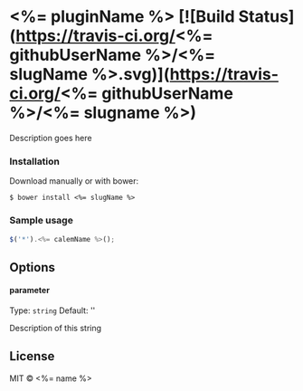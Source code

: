 # <%= pluginName %> [![Build Status](https://travis-ci.org/<%= githubUserName %>/<%= slugName %>.svg)](https://travis-ci.org/<%= githubUserName %>/<%= slugname %>)

Description goes here


### Installation
Download manually or with bower:

```ssh
$ bower install <%= slugName %>
```

### Sample usage

```javascript
$('*').<%= calemName %>();
```

## Options

#### parameter

Type: `string`
Default: ''

Description of this string


## License

MIT © <%= name %>

